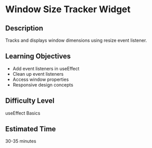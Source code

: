 # Window Size Tracker Widget

## Description

Tracks and displays window dimensions using resize event listener.

## Learning Objectives

- Add event listeners in useEffect
- Clean up event listeners
- Access window properties
- Responsive design concepts

## Difficulty Level

useEffect Basics

## Estimated Time

30-35 minutes
